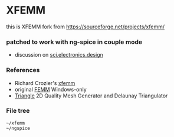 # XFEMM
this is XFEMM fork from https://sourceforge.net/projects/xfemm/
### patched to work with ng-spice in couple mode

* discussion on [sci.electronics.design](https://groups.google.com/d/msg/sci.electronics.design/UcBLqgMuT7Q/gnVTM5vaAwAJ)

### References

* Richard Crozier's [xfemm](https://sourceforge.net/projects/xfemm/)
* original [FEMM](http://www.femm.info/wiki/HomePage) Windows-only
* [Triangle](http://www.cs.cmu.edu/~quake/triangle.html) 2D Quality Mesh Generator and Delaunay Triangulator

### File tree

```
~/xfemm
~/ngspice
```
